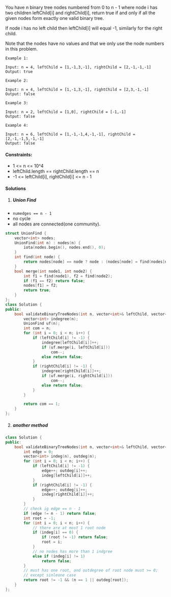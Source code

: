 You have n binary tree nodes numbered from 0 to n - 1 where node i has two children leftChild[i] and rightChild[i], return true if and only if all the given nodes form exactly one valid binary tree.

If node i has no left child then leftChild[i] will equal -1, similarly for the right child.

Note that the nodes have no values and that we only use the node numbers in this problem.

 

```
Example 1:

Input: n = 4, leftChild = [1,-1,3,-1], rightChild = [2,-1,-1,-1]
Output: true

Example 2:

Input: n = 4, leftChild = [1,-1,3,-1], rightChild = [2,3,-1,-1]
Output: false

Example 3:

Input: n = 2, leftChild = [1,0], rightChild = [-1,-1]
Output: false

Example 4:

Input: n = 6, leftChild = [1,-1,-1,4,-1,-1], rightChild = [2,-1,-1,5,-1,-1]
Output: false
```

 

#### Constraints:

-    1 <= n <= 10^4
-    leftChild.length == rightChild.length == n
-    -1 <= leftChild[i], rightChild[i] <= n - 1

#### Solutions

1. ##### Union Find

- `numedges == n - 1`
- no cycle
- all nodes are connected(one community).

```cpp
struct UnionFind {
    vector<int> nodes;
    UnionFind(int n) : nodes(n) {
        iota(nodes.begin(), nodes.end(), 0);
    }
    int find(int node) {
        return nodes[node] == node ? node : (nodes[node] = find(nodes[node]));
    }
    bool merge(int node1, int node2) {
        int f1 = find(node1), f2 = find(node2);
        if (f1 == f2) return false;
        nodes[f1] = f2;
        return true;
    }
};
class Solution {
public:
    bool validateBinaryTreeNodes(int n, vector<int>& leftChild, vector<int>& rightChild) {
        vector<int> indegree(n);
        UnionFind uf(n);
        int com = n;
        for (int i = 0; i < n; i++) {
            if (leftChild[i] != -1) {
                indegree[leftChild[i]]++;
                if (uf.merge(i, leftChild[i]))
                    com--;
                else return false;
            }
            if (rightChild[i] != -1) {
                indegree[rightChild[i]]++;
                if (uf.merge(i, rightChild[i]))
                    com--;
                else return false;
            }
        }

        return com == 1;
    }
};
```

2. ##### another method

```cpp
class Solution {
public:
    bool validateBinaryTreeNodes(int n, vector<int>& leftChild, vector<int>& rightChild) {
        int edge = 0;
        vector<int> indeg(n), outdeg(n);
        for (int i = 0; i < n; i++) {
            if (leftChild[i] != -1) {
                edge++; outdeg[i]++;
                indeg[leftChild[i]]++;
            }
            if (rightChild[i] != -1) {
                edge++; outdeg[i]++;
                indeg[rightChild[i]]++;
            }
        }
        // check ig edge == n - 1
        if (edge != n - 1) return false;
        int root = -1;
        for (int i = 0; i < n; i++) {
            // there are at most 1 root node
            if (indeg[i] == 0) {
                if (root != -1) return false;
                root = i;
            }
            // no nodes has more than 1 indgree
            else if (indeg[i] != 1)
                return false;
        }
        // must has one root, and outdegree of root node must >= 0;
        // except sinleone case
        return root != -1 && (n == 1 || outdeg[root]);
    }
};
```

